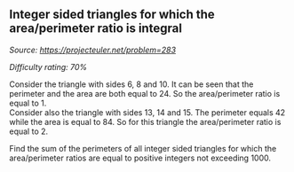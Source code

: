 Integer sided triangles for which the area/perimeter ratio is integral
----------------------------------------------------------------------

*Source: https://projecteuler.net/problem=283*


*Difficulty rating: 70%*

Consider the triangle with sides 6, 8 and 10. It can be seen that the
perimeter and the area are both equal to 24. So the area/perimeter ratio
is equal to 1.\
 Consider also the triangle with sides 13, 14 and 15. The perimeter
equals 42 while the area is equal to 84. So for this triangle the
area/perimeter ratio is equal to 2.

Find the sum of the perimeters of all integer sided triangles for which
the area/perimeter ratios are equal to positive integers not exceeding
1000.
